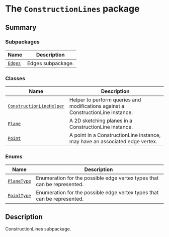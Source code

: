 # The `ConstructionLines` package

<a id="summary"></a>

## Summary

### Subpackages

| Name | Description |
|--------------------------------------------------------------------------------------------------------------|---------------------|
| [`Edges`](Edges/index.md#module-ansys.mechanical.stubs.Ansys.Mechanical.DataModel.ConstructionLines.Edges)   | Edges subpackage.   |

### Classes

| Name | Description |
|--------------------------------------------------------------------------------|------------------------------------------------------------------------------------|
| [`ConstructionLineHelper`](ConstructionLineHelper.md#ConstructionLineHelper)   | Helper to perform queries and modifications against a ConstructionLine instance.   |
| [`Plane`](Plane.md#Plane)                                                      | A 2D sketching planes in a ConstructionLine instance.                              |
| [`Point`](../../Graphics/Point.md#Point)                                       | A point in a ConstructionLine instance, may have an associated edge vertex.        |

### Enums

| Name | Description |
|-----------------------------------------|---------------------------------------------------------------------------|
| [`PlaneType`](PlaneType.md#PlaneType)   | Enumeration for the possible edge vertex types that can be represented.   |
| [`PointType`](PointType.md#PointType)   | Enumeration for the possible edge vertex types that can be represented.   |

<a id="description"></a>

## Description

ConstructionLines subpackage.

<!-- !! processed by numpydoc !! -->
